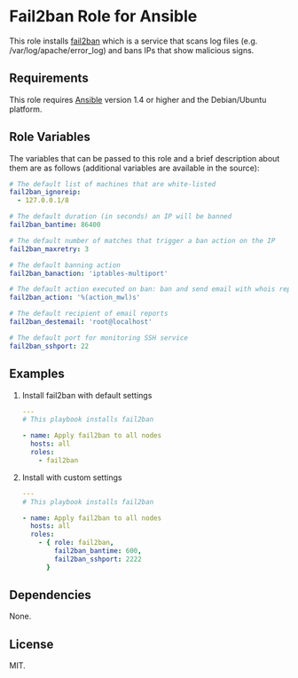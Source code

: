 # Fail2ban Role for Ansible

This role installs [fail2ban](http://www.fail2ban.org/) which is a service that
scans log files (e.g. /var/log/apache/error_log) and bans IPs that show malicious
signs.

## Requirements

This role requires [Ansible](http://www.ansibleworks.com/) version 1.4 or higher
and the Debian/Ubuntu platform.

## Role Variables

The variables that can be passed to this role and a brief description about
them are as follows (additional variables are available in the source):

```yaml
# The default list of machines that are white-listed
fail2ban_ignoreip:
  - 127.0.0.1/8

# The default duration (in seconds) an IP will be banned
fail2ban_bantime: 86400

# The default number of matches that trigger a ban action on the IP
fail2ban_maxretry: 3

# The default banning action
fail2ban_banaction: 'iptables-multiport'

# The default action executed on ban: ban and send email with whois report
fail2ban_action: '%(action_mwl)s'

# The default recipient of email reports
fail2ban_destemail: 'root@localhost'

# The default port for monitoring SSH service
fail2ban_sshport: 22
```

## Examples

1. Install fail2ban with default settings

    ```yaml
    ---
    # This playbook installs fail2ban

    - name: Apply fail2ban to all nodes
      hosts: all
      roles:
        - fail2ban
    ```

2. Install with custom settings

    ```yaml
    ---
    # This playbook installs fail2ban

    - name: Apply fail2ban to all nodes
      hosts: all
      roles:
        - { role: fail2ban,
            fail2ban_bantime: 600,
            fail2ban_sshport: 2222
          }
    ```

## Dependencies

None.

## License

MIT.
